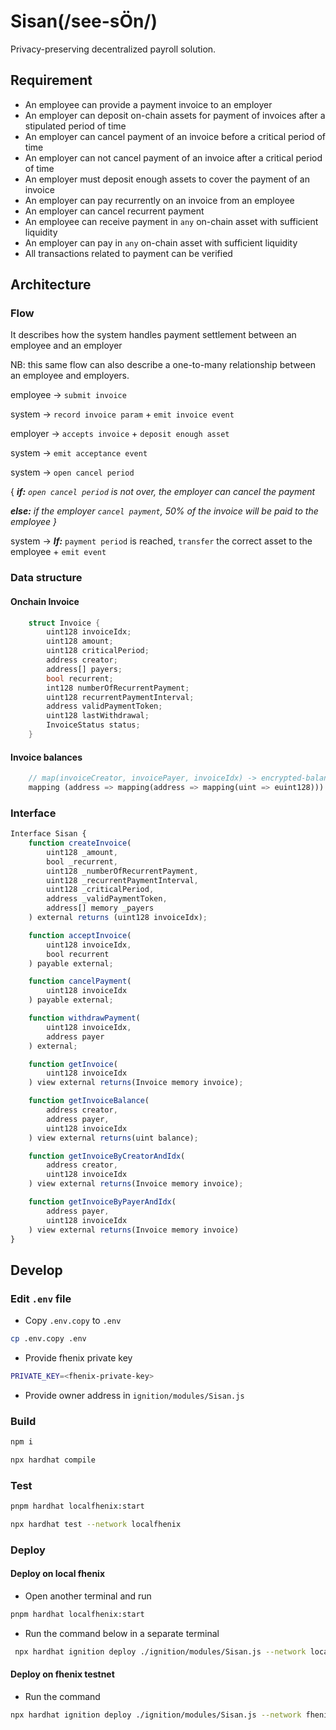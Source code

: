 # Sisan(/see-sÖn/) 
Privacy-preserving decentralized payroll solution.

## Requirement

- An employee can provide a payment invoice to an employer
- An employer can deposit on-chain assets for payment of invoices after a stipulated period of time
- An employer can cancel payment of an invoice before a critical period of time
- An employer can not cancel payment of an invoice after a critical period of time
- An employer must deposit enough assets to cover the payment of an invoice
- An employer can pay recurrently on an invoice from an employee
- An employer can cancel recurrent payment
- An employee can receive payment in `any` on-chain asset with sufficient liquidity
- An employer can pay in `any` on-chain asset with sufficient liquidity
- All transactions related to payment can be verified

## Architecture

### Flow

It describes how the system handles payment settlement between an employee and an employer

NB: this same flow can also describe a one-to-many relationship between an employee and employers.

employee → `submit invoice`

system → `record invoice param` + `emit invoice event`

employer → `accepts invoice` + `deposit enough asset` 

system → `emit acceptance event`

system → `open cancel period`

{ ***if:** `open cancel period` is not over, the employer can cancel the payment*

***else:** if the employer `cancel payment`, 50% of the invoice will be paid to the employee }*

system → ***If:*** `payment period` is reached, `transfer` the correct asset to the employee + `emit event`

### Data structure

#### Onchain Invoice

```rust
    struct Invoice {
        uint128 invoiceIdx;
        uint128 amount;
        uint128 criticalPeriod;
        address creator;
        address[] payers;
        bool recurrent;
        int128 numberOfRecurrentPayment;
        uint128 recurrentPaymentInterval;
        address validPaymentToken;
        uint128 lastWithdrawal;
        InvoiceStatus status;
    }
```

#### Invoice balances 
```rust
    // map(invoiceCreator, invoicePayer, invoiceIdx) -> encrypted-balance
    mapping (address => mapping(address => mapping(uint => euint128))) balances;
```

### Interface

```js
Interface Sisan {
    function createInvoice(
        uint128 _amount, 
        bool _recurrent, 
        uint128 _numberOfRecurrentPayment, 
        uint128 _recurrentPaymentInterval,
        uint128 _criticalPeriod,
        address _validPaymentToken, 
        address[] memory _payers
    ) external returns (uint128 invoiceIdx);

    function acceptInvoice(
        uint128 invoiceIdx,
        bool recurrent
    ) payable external;

    function cancelPayment(
        uint128 invoiceIdx
    ) payable external;

    function withdrawPayment(
        uint128 invoiceIdx,
        address payer
    ) external;

    function getInvoice(
        uint128 invoiceIdx
    ) view external returns(Invoice memory invoice);

    function getInvoiceBalance(
        address creator,
        address payer,
        uint128 invoiceIdx
    ) view external returns(uint balance);

    function getInvoiceByCreatorAndIdx(
        address creator,
        uint128 invoiceIdx
    ) view external returns(Invoice memory invoice);

    function getInvoiceByPayerAndIdx(
        address payer,
        uint128 invoiceIdx
    ) view external returns(Invoice memory invoice)
}
```


## Develop

### Edit `.env` file

- Copy `.env.copy` to `.env`

```bash
cp .env.copy .env
```

- Provide fhenix private key

```bash
PRIVATE_KEY=<fhenix-private-key>
```

- Provide owner address in `ignition/modules/Sisan.js`

### Build

```bash
npm i
```

```bash
npx hardhat compile
```

### Test

```bash
pnpm hardhat localfhenix:start
```

```bash
npx hardhat test --network localfhenix
```

### Deploy

#### Deploy on local fhenix

- Open another terminal and run

```bash
pnpm hardhat localfhenix:start
```

- Run the command below in a separate terminal

```bash
 npx hardhat ignition deploy ./ignition/modules/Sisan.js --network localfhenix 
```

#### Deploy on fhenix testnet

- Run the command

```bash
npx hardhat ignition deploy ./ignition/modules/Sisan.js --network fhenixHeliumTestnet
```
